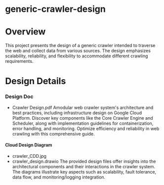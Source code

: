 # generic-crawler-design

# Overview
This project presents the design of a generic crawler intended to traverse the web and collect data from various sources. The design emphasizes scalability, reliability, and flexibility to accommodate different crawling requirements.

# Design Details
### Design Doc
- Crawler Design.pdf
Amodular web crawler system's architecture and best practices, including infrastructure design on Google Cloud Platform. Discover key components like the Core Crawler Engine and Scheduler, along with implementation guidelines for   containerization, error handling, and monitoring. Optimize efficiency and reliability in web crawling with this comprehensive guide.
#### Cloud Design Diagram
- crawler_CDD.jpg
- crawler_design.drawio
The provided design files offer insights into the architectural components and their interactions in the crawler system. The diagrams illustrate key aspects such as scalability, fault tolerance, data flow, and monitoring/logging integration.
